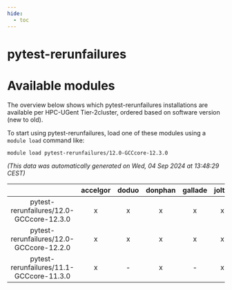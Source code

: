 ```yaml
---
hide:
  - toc
---
```


pytest-rerunfailures
====================

# Available modules


The overview below shows which pytest-rerunfailures installations are available per HPC-UGent Tier-2cluster, ordered based on software version (new to old).

To start using pytest-rerunfailures, load one of these modules using a `module load` command like:

```shell
module load pytest-rerunfailures/12.0-GCCcore-12.3.0
```

*(This data was automatically generated on Wed, 04 Sep 2024 at 13:48:29 CEST)*  

| |accelgor|doduo|donphan|gallade|joltik|shinx|skitty|
| :---: | :---: | :---: | :---: | :---: | :---: | :---: | :---: |
|pytest-rerunfailures/12.0-GCCcore-12.3.0|x|x|x|x|x|x|x|
|pytest-rerunfailures/12.0-GCCcore-12.2.0|x|x|x|x|x|-|x|
|pytest-rerunfailures/11.1-GCCcore-11.3.0|x|-|x|-|x|-|-|
